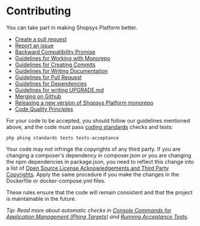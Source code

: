 # Contributing

You can take part in making Shopsys Platform better.

* [Create a pull request](https://github.com/shopsys/shopsys/compare)
* [Report an issue](https://github.com/shopsys/shopsys/issues/new)
* [Backward Compatibility Promise](https://docs.shopsys.com/en/latest/contributing/backward-compatibility-promise/)
* [Guidelines for Working with Monorepo](https://docs.shopsys.com/en/latest/introduction/monorepo/)
* [Guidelines for Creating Commits](https://docs.shopsys.com/en/latest/contributing/guidelines-for-creating-commits/)
* [Guidelines for Writing Documentation](https://docs.shopsys.com/en/latest/contributing/guidelines-for-writing-documentation/)
* [Guidelines for Pull Request](https://docs.shopsys.com/en/latest/contributing/guidelines-for-pull-request/)
* [Guidelines for Dependencies](https://docs.shopsys.com/en/latest/contributing/guidelines-for-dependencies/)
* [Guidelines for writing UPGRADE.md](https://docs.shopsys.com/en/latest/contributing/guidelines-for-writing-upgrade/)
* [Merging on Github](https://docs.shopsys.com/en/latest/contributing/merging-on-github/)
* [Releasing a new version of Shopsys Platform monorepo](https://docs.shopsys.com/en/latest/contributing/releasing-a-new-version-of-shopsys-framework/)
* [Code Quality Principles](https://docs.shopsys.com/en/latest/contributing/code-quality-principles/)

For your code to be accepted, you should follow our guidelines mentioned above,
and the code must pass [coding standards](https://docs.shopsys.com/en/latest/contributing/coding-standards/) checks and tests:
```
php phing standards tests tests-acceptance
```

Your code may not infringe the copyrights of any third party.
If you are changing a composer's dependency in composer.json or you are changing the npm dependencies in package.json, you need to reflect this change into a list of [Open Source License Acknowledgements and Third Party Copyrights](./open-source-license-acknowledgements-and-third-party-copyrights.md).
Apply the same procedure if you make the changes in the Dockerfile or docker-compose.yml files.

These rules ensure that the code will remain consistent and that the project is maintainable in the future.

*Tip: Read more about automatic checks in [Console Commands for Application Management (Phing Targets)](https://docs.shopsys.com/en/latest/introduction/console-commands-for-application-management-phing-targets/) and [Running Acceptance Tests](https://docs.shopsys.com/en/latest/introduction/running-acceptance-tests/).*
